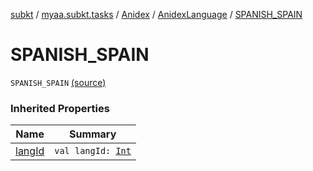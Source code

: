 [subkt](../../../index.md) / [myaa.subkt.tasks](../../index.md) / [Anidex](../index.md) / [AnidexLanguage](index.md) / [SPANISH_SPAIN](./-s-p-a-n-i-s-h_-s-p-a-i-n.md)

# SPANISH_SPAIN

`SPANISH_SPAIN` [(source)](https://github.com/Myaamori/SubKt/blob/0.1.10/src/main/kotlin/myaa/subkt/tasks/tasks.kt#L1078)

### Inherited Properties

| Name | Summary |
|---|---|
| [langId](lang-id.md) | `val langId: `[`Int`](https://kotlinlang.org/api/latest/jvm/stdlib/kotlin/-int/index.html) |
